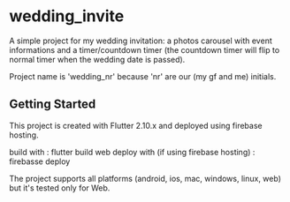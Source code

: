 # wedding_invite

A simple project for my wedding invitation: a photos carousel with event informations and a timer/countdown timer (the countdown timer will flip to normal timer when the wedding date is passed).

Project name is 'wedding_nr' because 'nr' are our (my gf and me) initials.


## Getting Started

This project is created with Flutter 2.10.x and deployed using firebase hosting.

build with : flutter build web 
deploy with (if using firebase hosting) : firebasse deploy 

The project supports all platforms (android, ios, mac, windows, linux, web) but it's tested only for Web.